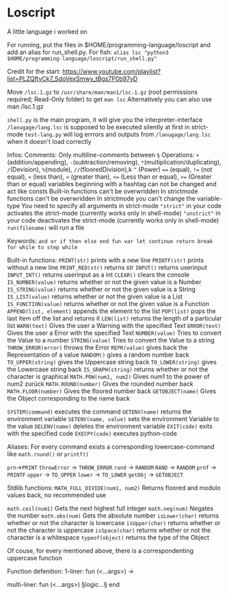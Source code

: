 # Loscript

A little language i worked on

For running, put the files in $HOME/programming-language/loscript and add an alias for run_shell.py. For fish: `alias lsc "python3 $HOME/programming-language/loscript/run_shell.py"`

Credit for the start: https://www.youtube.com/playlist?list=PLZQftyCk7_SdoVexSmwy_tBgs7P0b97yD

Move `/lsc.1.gz` to `/usr/share/man/man1/lsc.1.gz` (root permissions required; Read-Only folder) to get `man lsc`
Alternatively you can also use man <your-installation-path>/lsc.1.gz

`shell.py` is the main program, it will give you the interpreter-interface
`/lanugage/lang.lsc` is supposed to be executed silently at first in strict-mode
`test-lang.py` will log errrors and outputs from `/lanugage/lang.lsc` when it doesn't load correctly

Infos:
Comments: Only multiline-comments between `§`
Operations: `+`(addition/appending), `-`(subtraction/removing), `*`(multiplication/duplicating), `/`(Devision), `%`(module), `//`(flooredDivision),k `^` (Power)
`==` (equal), `!=` (not equal), `<` (less than), `>` (greater than), `<=` (Less than or equal), `>=` (Greater than or equal)
variables beginning with a hashtag can not be changed and act like consts
Built-in functions can't be overwridden
In strictmode functions can't be overwridden
In strictmode you can't change the variable-type
You need to specify all arguments in strict-mode
`"strict"` in your code activates the strict-mode (currently works only in shell-mode)
`"unstrict"` in your code deactivates the strict-mode (currently works only in shell-mode)
`run(filename)` will run a file


Keywords:
`and or if then else end fun var let continue return break for while to step while`


Built-in functions:
`PRINT(str)` prints with a new line
`PRINTF(str)` prints without a new line
`PRINT_RED(str)` returns str
`INPUT()` returns userinput
`INPUT_INT()` returns userinput as a int
`CLEAR()` clears the console
`IS_NUMBER(value)` returns whether or not the given value is a Number
`IS_STRING(value)` returns whether or not the given value is a String
`IS_LIST(value)` returns whether or not the given value is a List
`IS_FUNCTION(value)` returns whether or not the given value is a Function
`APPEND(list, element)` appends the element to the list
`POP(list)` pops the last item off the list and returns it
`LEN(list)` returns the length of a particular list
`WARN(text)` Gives the user a Warning with the specified Text
`ERROR(text)` Gives the user a Error with the specified Text
`NUMBER(value)` Tries to convert the Value to a number
`STRING(value)` Tries to convert the Value to a string
`THROW_ERROR(error)` throws the Error
`REPR(value)` gives back the Representation of a value
`RANDOM()` gives a random number back
`TO_UPPER(string)` gives the Uppercase string back
`TO_LOWER(string)` gives the Lowercase string back
`IS_GRAPH(string)` returns whether or not the character is graphical
`MATH.POW(num1, num2)` Gives num1 to the power of num2 zurück
`MATH.ROUND(number)` Gives the rounded number back
`MATH.FLOOR(number)` Gives the floored number back
`GETOBJECT(name)` Gives the Object corresponding to the name back

`SYSTEM(command)` executes the command
`GETENV(name)` returns the environment variable
`SETENV(name, value)` sets the environment Variable to the value
`DELENV(name)` deletes the environment variable
`EXIT(code)` exits with the specified code
`EXECPY(code)` executes python-code

Aliases:
For every command exists a corresponding lowercase-command like `math.round()` or `printf()`

`prn`->`PRINT`
`throwError` -> `THROW_ERROR`
`rand` -> `RANDOM`
`RAND` -> `RANDOM`
`prnf` -> `PRINTF`
`upper` -> `TO_UPPER`
`lower` -> `TO_LOWER`
`getObj` -> `GETOBJECT`

Stdlib functions:
`MATH_FULL_DIVIDE(num1, num2)` Returns floored and modulo values back, no recommended use

`math.ceil(num1)` Gets the next highest full integer
`math.neg(num)` Negates the number
`math.abs(num)` Gets the absolute number
`isLower(char)` returns whether or not the character is lowercase
`isUpper(char)` returns whether or not the character is uppercase
`isSpace(char)` returns whether or not the character is a whitespace
`typeof(object)` returns the type of the Object

Of couse, for every mentioned above, there is a correspondenting uppercase function

Function defenition:
1-liner:
fun <name>(<...args>) -> <function-call>

multi-liner:
fun <name>(<...args>)
   §logic...§
end